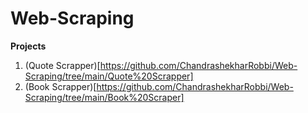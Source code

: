 # Web-Scraping

**Projects**
1. (Quote Scrapper)[https://github.com/ChandrashekharRobbi/Web-Scraping/tree/main/Quote%20Scrapper]
2. (Book Scrapper)[https://github.com/ChandrashekharRobbi/Web-Scraping/tree/main/Book%20Scraper]
